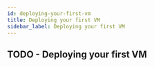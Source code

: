 ```yaml
---
id: deploying-your-first-vm
title: Deploying your first VM
sidebar_label: Deploying your first VM
---
```


## TODO - Deploying your first VM